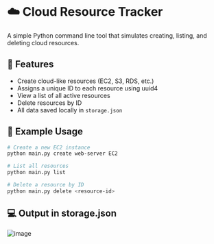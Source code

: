 # ☁️ Cloud Resource Tracker

A simple Python command line tool that simulates creating, listing, and deleting cloud resources.

## 🚀 Features

- Create cloud-like resources (EC2, S3, RDS, etc.)
- Assigns a unique ID to each resource using uuid4
- View a list of all active resources
- Delete resources by ID
- All data saved locally in `storage.json`

## 🧱 Example Usage

```bash
# Create a new EC2 instance
python main.py create web-server EC2

# List all resources
python main.py list

# Delete a resource by ID
python main.py delete <resource-id>
```

## 💻 Output in storage.json
![image](https://github.com/user-attachments/assets/5fb4cc7e-e940-408d-96ec-082fcf323966)



